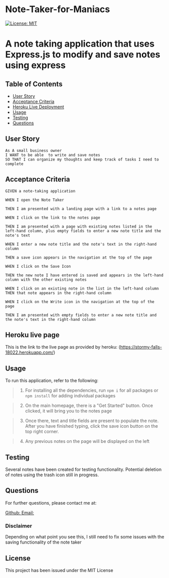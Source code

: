 # Note-Taker-for-Maniacs
[![License: MIT](https://img.shields.io/badge/License-MIT-brightgreen.svg)](https://opensource.org/licenses/MIT)

A note taking application that uses Express.js to modify and save notes using express
====================================================================

## Table of Contents

- [User Story](#user-story)
- [Acceptance Criteria](#acceptance-criteria)
- [Heroku Live Deployment](#heroku-live-page)
- [Usage](#usage)
- [Testing](#testing)
- [Questions](#questions)


## User Story
```
As A small business owner
I WANT to be able  to write and save notes
SO THAT I can organize my thoughts and keep track of tasks I need to complete
```

## Acceptance Criteria
```
GIVEN a note-taking application

WHEN I open the Note Taker

THEN I am presented with a landing page with a link to a notes page

WHEN I click on the link to the notes page

THEN I am presented with a page with existing notes listed in the left-hand column, plus empty fields to enter a new note title and the note's text

WHEN I enter a new note title and the note's text in the right-hand column

THEN a save icon appears in the navigation at the top of the page

WHEN I click on the Save Icon

THEN the new note I have entered is saved and appears in the left-hand column with the other existing notes

WHEN I click on an existing note in the list in the left-hand column
THEN that note appears in the right-hand column

WHEN I click on the Write icon in the navigation at the top of the page

THEN I am presented with empty fields to enter a new note title and the note's text in the right-hand column
```

## Heroku live page

This is the link to the live page as provided by heroku:
(https://stormy-falls-18022.herokuapp.com/)


## Usage
To run this application, refer to the following:

> 1. For installing all the dependencies, run `npm i` for all packages or `npm install` for adding individual packages

> 2. On the main homepage, there is a "Get Started" button. Once clicked, it will bring you to the notes page

> 3. Once there, text and title fields are present to populate the note. After you have finished typing, click the save icon button on the top right corner.

> 4. Any previous notes on the page will be displayed on the left


## Testing
Several notes have been created for testing functionality. Potential deletion of notes using the trash icon still in progress.


## Questions
For further questions, please contact me at:

[Github: ](https://github.com/LawrenceSB24)
[Email: ](lawrs2022@gmail.com)


### Disclaimer
Depending on what point you see this, I still need to fix some issues with the saving functionality of the note taker

## License
This project has been issued under the MIT License
